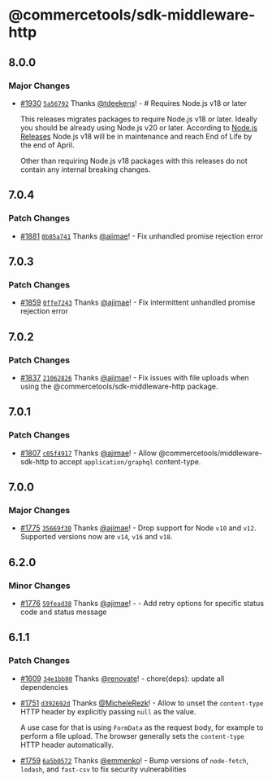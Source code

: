 # @commercetools/sdk-middleware-http

## 8.0.0

### Major Changes

- [#1930](https://github.com/commercetools/nodejs/pull/1930) [`5a56792`](https://github.com/commercetools/nodejs/commit/5a5679256a4a7e4b90bc47b945b12acb4f70b411) Thanks [@tdeekens](https://github.com/tdeekens)! - # Requires Node.js v18 or later

  This releases migrates packages to require Node.js v18 or later. Ideally you should be already using Node.js v20 or later. According to [Node.js Releases](https://nodejs.org/en/about/previous-releases) Node.js v18 will be in maintenance and reach End of Life by the end of April.

  Other than requiring Node.js v18 packages with this releases do not contain any internal breaking changes.

## 7.0.4

### Patch Changes

- [#1881](https://github.com/commercetools/nodejs/pull/1881) [`0b85a741`](https://github.com/commercetools/nodejs/commit/0b85a741a5383ba0093a1691c16090b55e699d5f) Thanks [@ajimae](https://github.com/ajimae)! - Fix unhandled promise rejection error

## 7.0.3

### Patch Changes

- [#1859](https://github.com/commercetools/nodejs/pull/1859) [`0ffe7243`](https://github.com/commercetools/nodejs/commit/0ffe72433906e74c2b3d287f1d2517b3b69fc382) Thanks [@ajimae](https://github.com/ajimae)! - Fix intermittent unhandled promise rejection error

## 7.0.2

### Patch Changes

- [#1837](https://github.com/commercetools/nodejs/pull/1837) [`21062826`](https://github.com/commercetools/nodejs/commit/21062826e5cf297b6d4959afafff0c1dfef8073d) Thanks [@ajimae](https://github.com/ajimae)! - Fix issues with file uploads when using the @commercetools/sdk-middleware-http package.

## 7.0.1

### Patch Changes

- [#1807](https://github.com/commercetools/nodejs/pull/1807) [`c05f4917`](https://github.com/commercetools/nodejs/commit/c05f4917e119150d8422a09f7be546a7599ff528) Thanks [@ajimae](https://github.com/ajimae)! - Allow @commercetools/middleware-sdk-http to accept `application/graphql` content-type.

## 7.0.0

### Major Changes

- [#1775](https://github.com/commercetools/nodejs/pull/1775) [`35669f30`](https://github.com/commercetools/nodejs/commit/35669f30dbc4b24d59ec3df3f38417b1f2a77837) Thanks [@ajimae](https://github.com/ajimae)! - Drop support for Node `v10` and `v12`. Supported versions now are `v14`, `v16` and `v18`.

## 6.2.0

### Minor Changes

- [#1776](https://github.com/commercetools/nodejs/pull/1776) [`59fead38`](https://github.com/commercetools/nodejs/commit/59fead38f775c63a1c4a070f59f3a25876fda2b6) Thanks [@ajimae](https://github.com/ajimae)! - - Add retry options for specific status code and status message

## 6.1.1

### Patch Changes

- [#1609](https://github.com/commercetools/nodejs/pull/1609) [`34e1bb80`](https://github.com/commercetools/nodejs/commit/34e1bb8010225fcc5ea7459bdd93f330eb7dd37d) Thanks [@renovate](https://github.com/apps/renovate)! - chore(deps): update all dependencies

* [#1751](https://github.com/commercetools/nodejs/pull/1751) [`d392692d`](https://github.com/commercetools/nodejs/commit/d392692d714b87ec04a1a4e2dac59946c713d213) Thanks [@MicheleRezk](https://github.com/MicheleRezk)! - Allow to unset the `content-type` HTTP header by explicitly passing `null` as the value.

  A use case for that is using `FormData` as the request body, for example to perform a file upload. The browser generally sets the `content-type` HTTP header automatically.

- [#1759](https://github.com/commercetools/nodejs/pull/1759) [`6a5b0572`](https://github.com/commercetools/nodejs/commit/6a5b05728f6fcb7e74e752962553870b9a89c1fe) Thanks [@emmenko](https://github.com/emmenko)! - Bump versions of `node-fetch`, `lodash`, and `fast-csv` to fix security vulnerabilities
